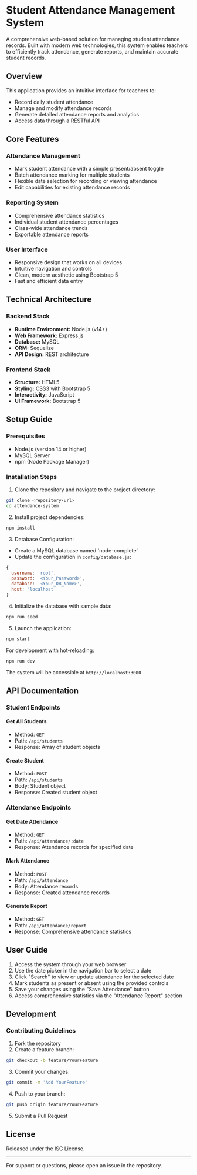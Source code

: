 # Student Attendance Management System

A comprehensive web-based solution for managing student attendance records. Built with modern web technologies, this system enables teachers to efficiently track attendance, generate reports, and maintain accurate student records.

## Overview

This application provides an intuitive interface for teachers to:

- Record daily student attendance
- Manage and modify attendance records
- Generate detailed attendance reports and analytics
- Access data through a RESTful API

## Core Features

### Attendance Management

- Mark student attendance with a simple present/absent toggle
- Batch attendance marking for multiple students
- Flexible date selection for recording or viewing attendance
- Edit capabilities for existing attendance records

### Reporting System

- Comprehensive attendance statistics
- Individual student attendance percentages
- Class-wide attendance trends
- Exportable attendance reports

### User Interface

- Responsive design that works on all devices
- Intuitive navigation and controls
- Clean, modern aesthetic using Bootstrap 5
- Fast and efficient data entry

## Technical Architecture

### Backend Stack

- **Runtime Environment:** Node.js (v14+)
- **Web Framework:** Express.js
- **Database:** MySQL
- **ORM:** Sequelize
- **API Design:** REST architecture

### Frontend Stack

- **Structure:** HTML5
- **Styling:** CSS3 with Bootstrap 5
- **Interactivity:** JavaScript
- **UI Framework:** Bootstrap 5

## Setup Guide

### Prerequisites

- Node.js (version 14 or higher)
- MySQL Server
- npm (Node Package Manager)

### Installation Steps

1. Clone the repository and navigate to the project directory:

```bash
git clone <repository-url>
cd attendance-system
```

2. Install project dependencies:

```bash
npm install
```

3. Database Configuration:

- Create a MySQL database named 'node-complete'
- Update the configuration in `config/database.js`:

```javascript
{
  username: 'root',
  password: '<Your_Password>',
  database: '<Your_DB_Name>',
  host: 'localhost'
}
```

4. Initialize the database with sample data:

```bash
npm run seed
```

5. Launch the application:

```bash
npm start
```

For development with hot-reloading:

```bash
npm run dev
```

The system will be accessible at `http://localhost:3000`

## API Documentation

### Student Endpoints

#### Get All Students

- Method: `GET`
- Path: `/api/students`
- Response: Array of student objects

#### Create Student

- Method: `POST`
- Path: `/api/students`
- Body: Student object
- Response: Created student object

### Attendance Endpoints

#### Get Date Attendance

- Method: `GET`
- Path: `/api/attendance/:date`
- Response: Attendance records for specified date

#### Mark Attendance

- Method: `POST`
- Path: `/api/attendance`
- Body: Attendance records
- Response: Created attendance records

#### Generate Report

- Method: `GET`
- Path: `/api/attendance/report`
- Response: Comprehensive attendance statistics

## User Guide

1. Access the system through your web browser
2. Use the date picker in the navigation bar to select a date
3. Click "Search" to view or update attendance for the selected date
4. Mark students as present or absent using the provided controls
5. Save your changes using the "Save Attendance" button
6. Access comprehensive statistics via the "Attendance Report" section

## Development

### Contributing Guidelines

1. Fork the repository
2. Create a feature branch:

```bash
git checkout -b feature/YourFeature
```

3. Commit your changes:

```bash
git commit -m 'Add YourFeature'
```

4. Push to your branch:

```bash
git push origin feature/YourFeature
```

5. Submit a Pull Request

## License

Released under the ISC License.

---

For support or questions, please open an issue in the repository.
